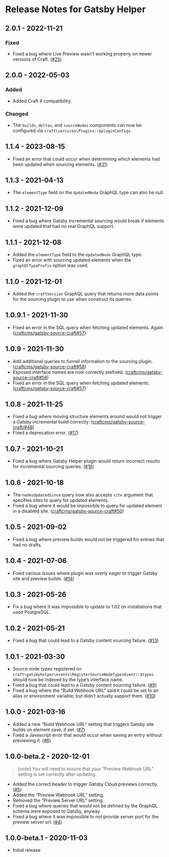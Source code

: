 # Release Notes for Gatsby Helper

## 2.0.1 - 2022-11-21

### Fixed
- Fixed a bug where Live Preview wasn’t working properly on newer versions of Craft. ([#25](https://github.com/craftcms/gatsby-helper/pull/25))

## 2.0.0 - 2022-05-03

### Added
- Added Craft 4 compatibility.

### Changed
- The `builds`, `deltas`, and `sourceNodes` components can now be configured via `craft\services\Plugins::$pluginConfigs`.

## 1.1.4 - 2023-08-15
- Fixed an error that could occur when determining which elements had been updated when sourcing elements. ([#31](https://github.com/craftcms/gatsby-helper/issues/31))

## 1.1.3 - 2021-04-13
- The `elementType` field on the `UpdatedNode` GraphQL type can also be null.

## 1.1.2 - 2021-12-09
- Fixed a bug where Gatsby incremental sourcing would break if elements were updated that had no real GraphQL support.

## 1.1.1 - 2021-12-08
- Added the `elementType` field to the `UpdatedNode` GraphQL type.
- Fixed an error with sourcing updated elements when the `graphQlTypePrefix` option was used.

## 1.1.0 - 2021-12-01
- Added the `craftVersion` GraphQL query that returns more data points for the sourcing plugin to use when construct its queries.

## 1.0.9.1 - 2021-11-30
- Fixed an error in the SQL query when fetching updated elements. Again. ([craftcms/gatsby-source-craft#57](https://github.com/craftcms/gatsby-source-craft/issues/57))

## 1.0.9 - 2021-11-30
- Add additional queries to funnel information to the sourcing plugin. ([craftcms/gatsby-source-craft#58](https://github.com/craftcms/gatsby-source-craft/issues/58))
- Exposed interface names are now correctly prefixed. ([craftcms/gatsby-source-craft#58](https://github.com/craftcms/gatsby-source-craft/issues/58))
- Fixed an error in the SQL query when fetching updated elements. ([craftcms/gatsby-source-craft#57](https://github.com/craftcms/gatsby-source-craft/issues/57))

## 1.0.8 - 2021-11-25
- Fixed a bug where moving structure elements around would not trigger a Gatsby incremental build correctly. ([craftcms/gatsby-source-craft/#48](https://github.com/craftcms/gatsby-source-craft/issues/48))
- Fixed a deprecation error. ([#17](https://github.com/craftcms/gatsby-helper/issues/17))

## 1.0.7 - 2021-10-21
- Fixed a bug where Gatsby Helper plugin would return incorrect results for incremental sourcing queries. ([#16](https://github.com/craftcms/gatsby-helper/issues/16))

## 1.0.6 - 2021-10-18
- The `nodesUpdatedSince` query now also accepts `site` argument that specifies sites to query for updated elements.
- Fixed a bug where it would be impossible to query for updated element in a disabled site. ([craftcms/gatsby-source-craft#50](https://github.com/craftcms/gatsby-source-craft/issues/50))

## 1.0.5 - 2021-09-02
- Fixed a bug where preview builds would not be triggered for entries that had no drafts.

## 1.0.4 - 2021-07-06
- Fixed various issues where plugin was overly eager to trigger Gatsby site and preview builds. ([#14](https://github.com/craftcms/gatsby-helper/issues/14))

## 1.0.3 - 2021-05-26
- Fix a bug where it was impossible to update to 1.02 on installations that used PostgreSQL.

## 1.0.2 - 2021-05-21
- Fixed a bug that could lead to a Gatsby content sourcing failure. ([#13](https://github.com/craftcms/gatsby-helper/issues/13))

## 1.0.1 - 2021-03-30
- Source node types registered on `craft\gatsbyhelper\events\RegisterSourceNodeTypesEvent::$types` should now be indexed by the type’s interface name.
- Fixed a bug that could lead to a Gatsby content sourcing failure. ([#9](https://github.com/craftcms/gatsby-helper/issues/9))
- Fixed a bug where the “Build Webhook URL” said it could be set to an alias or environment variable, but didn’t actually support them. ([#10](https://github.com/craftcms/gatsby-helper/pull/10))

## 1.0.0 - 2021-03-16
- Added a new “Build Webhook URL” setting that triggers Gatsby site builds on element save, if set. ([#7](https://github.com/craftcms/gatsby-helper/issues/7))
- Fixed a Javascript error that would occur when saving an entry without previewing it. ([#6](https://github.com/craftcms/gatsby-helper/issues/6))

## 1.0.0-beta.2 - 2020-12-01

> {note} You will need to ensure that your “Preview Webhook URL” setting is set correctly after updating.

- Added the correct header to trigger Gatsby Cloud previews correctly. ([#5](https://github.com/craftcms/gatsby-helper/issues/5))
- Added the “Preview Webhook URL” setting.
- Removed the “Preview Server URL” setting.
- Fixed a bug where queries that would not be defined by the GraphQL schema were exposed to Gatsby, anyway.
- Fixed a bug where it was impossible to not provide server port for the preview server url. ([#4](https://github.com/craftcms/gatsby-helper/issues/4))

## 1.0.0-beta.1 - 2020-11-03
- Initial release
